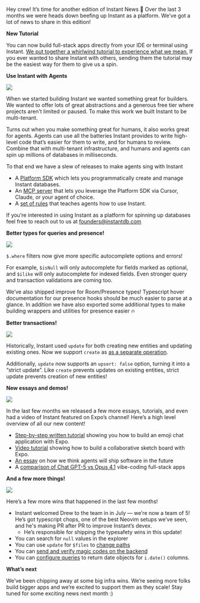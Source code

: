 Hey crew! It’s time for another edition of Instant News 🙂 Over the last 3 months we were heads down beefing up Instant as a platform. We’ve got a lot of news to share in this edition!

**New Tutorial**

You can now build full-stack apps directly from your IDE or terminal using Instant. [We put together a whirlwind tutorial to experience what we mean.](https://www.instantdb.com/tutorial) If you ever wanted to share Instant with others, sending them the tutorial may be the easiest way for them to give us a spin.

**Use Instant with** **Agents**

![](https://www.instantdb.com/img/emails/jul2025/s_B780C84BD85687D93B6CC8B14B02AFAD6BC12F2510D1FF046702911B9D014207_1755043210572_CleanShot+2025-08-12+at+16.59.562x.png)

When we started building Instant we wanted something great for builders. We wanted to offer lots of great abstractions and a generous free tier where projects aren't limited or paused. To make this work we built Instant to be multi-tenant.

Turns out when you make something great for humans, it also works great for agents. Agents can use all the batteries Instant provides to write high-level code that’s easier for them to write, and for humans to review. Combine that with multi-tenant infrastructure, and humans and agents can spin up millions of databases in milliseconds.

To that end we have a slew of releases to make agents sing with Instant

- A [Platform SDK](https://github.com/instantdb/instant/tree/main/client/packages/platform) which lets you programmatically create and manage Instant databases.
- An [MCP server](https://www.instantdb.com/docs/using-llms#instant-mcp-server) that lets you leverage the Platform SDK via Cursor, Claude, or your agent of choice.
- A [set of rules](https://www.instantdb.com/docs/using-llms#instant-rules) that teaches agents how to use Instant.

If you’re interested in using Instant as a platform for spinning up databases feel free to reach out to us at founders@instantdb.com

**Better types for queries and presence!**

![](https://pbs.twimg.com/media/GxI5Wx_bcAAjj9C?format=jpg&name=large)

`$.where` filters now give more specific autocomplete options and errors!

For example, `$isNull` will only autocomplete for fields marked as optional, and `$ilike` will only autocomplete for indexed fields. Even stronger query and transaction validations are coming too.

We’ve also shipped improve for Room/Presence types! Typescript hover documentation for our presence hooks should be much easier to parse at a glance. In addition we have also exported some additional types to make building wrappers and utilities for presence easier 🔥

**Better transactions!**

![](https://www.instantdb.com/img/emails/jul2025/s_B780C84BD85687D93B6CC8B14B02AFAD6BC12F2510D1FF046702911B9D014207_1755036502869_image.png)

Historically, Instant used `update` for both creating new entities and updating existing ones. Now we support `create` as [as a separate operation](https://www.instantdb.com/docs/instaml#creating-data).

Additionally, `update` now supports an `upsert: false` option, turning it into a “strict update”. Like `create` prevents updates on existing entities, strict update prevents creation of new entities!

**New essays and demos!**

![](https://www.instantdb.com/img/emails/jul2025/s_B780C84BD85687D93B6CC8B14B02AFAD6BC12F2510D1FF046702911B9D014207_1755034951500_image.png)

In the last few months we released a few more essays, tutorials, and even had a video of Instant featured on Expo’s channel! Here’s a high level overview of all our new content!

- [Step-by-step written tutorial](https://expo.dev/blog/what-if-usestate-was-your-backend) showing you how to build an emoji chat application with Expo.
- [Video tutorial](https://www.youtube.com/watch?v=DEJIcaGN3vY) showing how to build a collaborative sketch board with Expo.
- [An essay](https://www.instantdb.com/essays/agents) on how we think agents will ship software in the future
- A [comparison of Chat GPT-5 vs Opus 4.1](https://www.instantdb.com/essays/gpt_5_vs_opus_4) vibe-coding full-stack apps

**And a few more things!**

![](https://pbs.twimg.com/media/GwFcSpCXgAAd_FE?format=jpg&name=large)

Here’s a few more wins that happened in the last few months!

- Instant welcomed Drew to the team in in July — we’re now a team of 5! He’s got typescript chops, one of the best Neovim setups we’ve seen, and he's making PR after PR to improve Instant’s devex.
  - He’s responsible for shipping the typesafety wins in this update!
- You can search for `null` values in the explorer
- You can use `update` for `$files` to [change paths](https://www.instantdb.com/docs/storage#update-file-paths)
- You can [send and verify magic codes on the backend](https://www.instantdb.com/docs/backend#custom-magic-codes)
- You can [configure queries](https://www.instantdb.com/docs/init#configuration-options) to return date objects for `i.date()` columns.

**What’s next**

We’ve been chipping away at some big infra wins. We’re seeing more folks build bigger apps and we’re excited to support them as they scale! Stay tuned for some exciting news next month :)
